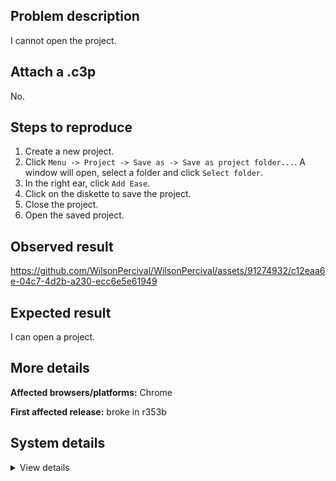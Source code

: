 ## Problem description

I cannot open the project.

## Attach a .c3p

No.

## Steps to reproduce

1. Create a new project.
2. Click `Menu -> Project -> Save as -> Save as project folder...`. A window will open, select a folder and click `Select folder`.
3. In the right ear, click `Add Ease`.
4. Click on the diskette to save the project.
5. Close the project.
6. Open the saved project.

## Observed result

https://github.com/WilsonPercival/WilsonPercival/assets/91274932/c12eaa6e-04c7-4d2b-a230-ecc6e5e61949

## Expected result

I can open a project.

## More details



**Affected browsers/platforms:** Chrome

**First affected release:** broke in r353b

## System details

<details><summary>View details</summary>

Platform information
Product: Construct 3 r353 (beta)
Browser: Chrome 115.0.5790.171
Browser engine: Chromium
Context: browser
Operating system: Windows 11
Device type: desktop
Device pixel ratio: 1.5
Logical CPU cores: 16
Approx. device memory: 8 GB
User agent: Mozilla/5.0 (Windows NT 10.0; Win64; x64) AppleWebKit/537.36 (KHTML, like Gecko) Chrome/115.0.0.0 Safari/537.36
Language setting: en-US

Local storage
Storage quota (approx): 283 gb
Storage usage (approx): 33 mb (0%)
Persistant storage: No

Browser support notes
This list contains missing features that are not required, but could improve performance or user experience if supported.

Nothing is missing. Everything is OK!
WebGL information
Version string: WebGL 2.0 (OpenGL ES 3.0 Chromium)
Numeric version: 2
Supports NPOT textures: yes
Supports GPU profiling: no
Supports highp precision: yes
Vendor: Google Inc. (AMD)
Renderer: ANGLE (AMD, AMD Radeon(TM) Graphics Direct3D11 vs_5_0 ps_5_0, D3D11)
Major performance caveat: no
Maximum texture size: 16384
Point size range: 1 to 1024
Extensions:

EXT_color_buffer_float
EXT_color_buffer_half_float
EXT_disjoint_timer_query_webgl2
EXT_float_blend
EXT_texture_compression_bptc
EXT_texture_compression_rgtc
EXT_texture_filter_anisotropic
EXT_texture_norm16
KHR_parallel_shader_compile
OES_draw_buffers_indexed
OES_texture_float_linear
OVR_multiview2
WEBGL_compressed_texture_s3tc
WEBGL_compressed_texture_s3tc_srgb
WEBGL_debug_renderer_info
WEBGL_debug_shaders
WEBGL_lose_context
WEBGL_multi_draw
WEBGL_provoking_vertex
Audio information
System sample rate: 48000 Hz
Output channels: 2
Output interpretation: speakers
Supported decode formats:

WebM Opus (audio/webm; codecs=opus)
Ogg Opus (audio/ogg; codecs=opus)
WebM Vorbis (audio/webm; codecs=vorbis)
Ogg Vorbis (audio/ogg; codecs=vorbis)
MPEG-4 AAC (audio/mp4; codecs=mp4a.40.5)
MP3 (audio/mpeg)
FLAC (audio/flac)
PCM WAV (audio/wav; codecs=1)
Supported encode formats:

WebM Opus (audio/webm; codecs=opus)
Video information
Supported decode formats:

WebM AV1 (video/webm; codecs=av01.0.00M.08)
MP4 AV1 (video/mp4; codecs=av01.0.00M.08)
WebM VP9 (video/webm; codecs=vp9)
WebM VP8 (video/webm; codecs=vp8)
Ogg Theora (video/ogg; codecs=theora)
H.265 (video/mp4; codecs=hev1.1.2.L93.B0)
H.264 (video/mp4; codecs=avc1.42E01E)
Supported encode formats:

WebM AV1 (video/webm; codecs=av1)
WebM VP9 (video/webm; codecs=vp9)
WebM VP8 (video/webm; codecs=vp8)

</details>
